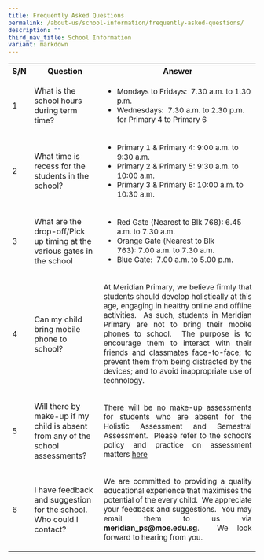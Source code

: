 ```yaml
---
title: Frequently Asked Questions
permalink: /about-us/school-information/frequently-asked-questions/
description: ""
third_nav_title: School Information
variant: markdown
---
```

<table style="width:100%">
  <tbody><tr>
    <th>S/N</th>
    <th>Question</th>
    <th>Answer</th>
  </tr>
  <tr>
    <td>1</td>
    <td>What is the school hours during term time?</td>
    <td><ul>
			<li style="font-size:15px">Mondays to Fridays:&nbsp; 7.30 a.m. to 1.30 p.m.</li>
			<li style="font-size:15px">Wednesdays:&nbsp; 7.30 a.m. to 2.30 p.m. for Primary 4 to Primary 6</li>
	</ul></td>
  </tr>
  <tr>
    <td>2</td>
    <td>What time is recess for the students in the school?</td>
    <td><ul>
			<li style="font-size:15px">Primary 1 &amp; Primary 4: 9:00 a.m. to 9:30 a.m.</li>
			<li style="font-size:15px">Primary 2 &amp; Primary 5: 9:30 a.m. to 10:00 a.m.</li>
			<li style="font-size:15px">Primary 3 &amp; Primary 6: 10:00 a.m. to 10:30 a.m.</li>
	</ul></td>
  </tr>
	<tr>
    <td>3</td>
    <td>What are the drop-off/Pick up timing at the various gates in the school</td>
    <td><ul>
			<li style="font-size:15px">Red Gate (Nearest to Blk 768): 6.45 a.m. to 7.30 a.m.</li>
			<li style="font-size:15px">Orange Gate (Nearest to Blk 763):&nbsp;7.00 a.m. to 7.30 a.m.</li>
			<li style="font-size:15px">Blue Gate:&nbsp; 7.00 a.m. to 5.00 p.m.</li>
	</ul></td>
  </tr>
	<tr>
    <td>4</td>
    <td>Can my child bring mobile phone to school?</td>
    <td><p style="font-size: 15px; text-align:justify;">At Meridian Primary, we believe firmly that students should develop holistically at this age, engaging in healthy online and offline activities.&nbsp; As such, students in Meridian Primary are not to bring their mobile phones to school.&nbsp; The purpose is to encourage them to interact with their friends and classmates&nbsp;face-to-face; to prevent them from being distracted by the devices; and to avoid inappropriate use of technology.</p></td>
  </tr>
	<tr>
    <td>5</td>
    <td>Will there by make-up if my child is absent from any of the school assessments?</td>
    <td><p style="font-size: 15px; text-align:justify;">There will be no make-up assessments for students who are absent for the Holistic Assessment and Semestral Assessment.&nbsp; Please refer to the school’s policy and practice on assessment matters <a href="https://www.meridianpri.moe.edu.sg/communications/assessment-matters/school-policy-n-practice-on-assessment-matters/">here</a></p></td>
  </tr>
		<tr>
    <td>6</td>
    <td>I have feedback and suggestion for the school. Who could&nbsp;I contact?</td>
    <td><p style="font-size: 15px; text-align:justify;">We are committed to providing a&nbsp;quality educational experience that maximises the potential of the every child.&nbsp; We appreciate your feedback and suggestions.&nbsp; You may email them to us via <b>meridian_ps@moe.edu.sg</b>.&nbsp;
We look forward to hearing from you.</p></td>
  </tr>
</tbody></table>